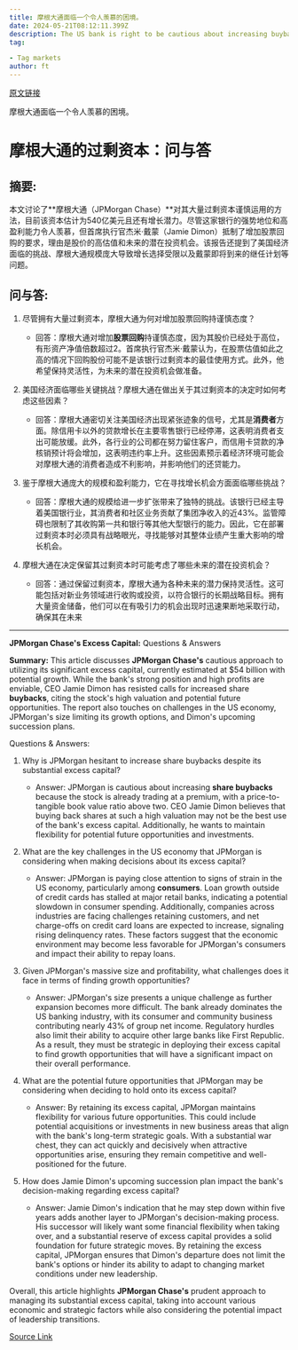 ```yaml
---
title: 摩根大通面临一个令人羡慕的困境。
date: 2024-05-21T08:12:11.399Z
description: The US bank is right to be cautious about increasing buybacks
tag: 

- Tag markets
author: ft
---
```


[原文链接](https://ft.com/content/cd28d9c2-3a68-43de-8891-dd9548e55736)

摩根大通面临一个令人羡慕的困境。

# **摩根大通的过剩资本：问与答**

## **摘要:**
本文讨论了**摩根大通（JPMorgan Chase）**对其大量过剩资本谨慎运用的方法，目前该资本估计为540亿美元且还有增长潜力。尽管这家银行的强势地位和高盈利能力令人羡慕，但首席执行官杰米·戴蒙（Jamie Dimon）抵制了增加股票回购的要求，理由是股价的高估值和未来的潜在投资机会。该报告还提到了美国经济面临的挑战、摩根大通规模庞大导致增长选择受限以及戴蒙即将到来的继任计划等问题。

## **问与答:**

1. 尽管拥有大量过剩资本，摩根大通为何对增加股票回购持谨慎态度？
   - 回答：摩根大通对增加**股票回购**持谨慎态度，因为其股价已经处于高位，有形资产净值倍数超过2。首席执行官杰米·戴蒙认为，在股票估值如此之高的情况下回购股份可能不是该银行过剩资本的最佳使用方式。此外，他希望保持灵活性，为未来的潜在投资机会做准备。

2. 美国经济面临哪些关键挑战？摩根大通在做出关于其过剩资本的决定时如何考虑这些因素？
   - 回答：摩根大通密切关注美国经济出现紧张迹象的信号，尤其是**消费者**方面。除信用卡以外的贷款增长在主要零售银行已经停滞，这表明消费者支出可能放缓。此外，各行业的公司都在努力留住客户，而信用卡贷款的净核销预计将会增加，这表明违约率上升。这些因素预示着经济环境可能会对摩根大通的消费者造成不利影响，并影响他们的还贷能力。

3. 鉴于摩根大通庞大的规模和盈利能力，它在寻找增长机会方面面临哪些挑战？
   - 回答：摩根大通的规模给进一步扩张带来了独特的挑战。该银行已经主导着美国银行业，其消费者和社区业务贡献了集团净收入的近43%。监管障碍也限制了其收购第一共和银行等其他大型银行的能力。因此，它在部署过剩资本时必须具有战略眼光，寻找能够对其整体业绩产生重大影响的增长机会。

4. 摩根大通在决定保留其过剩资本时可能考虑了哪些未来的潜在投资机会？
   - 回答：通过保留过剩资本，摩根大通为各种未来的潜力保持灵活性。这可能包括对新业务领域进行收购或投资，以符合银行的长期战略目标。拥有大量资金储备，他们可以在有吸引力的机会出现时迅速果断地采取行动，确保其在未来

---

**JPMorgan Chase's Excess Capital:** Questions & Answers

**Summary:**
This article discusses **JPMorgan Chase's** cautious approach to utilizing its significant excess capital, currently estimated at $54 billion with potential growth. While the bank's strong position and high profits are enviable, CEO Jamie Dimon has resisted calls for increased share **buybacks**, citing the stock's high valuation and potential future opportunities. The report also touches on challenges in the US economy, JPMorgan's size limiting its growth options, and Dimon's upcoming succession plans.

Questions & Answers:

1. Why is JPMorgan hesitant to increase share buybacks despite its substantial excess capital?
   - Answer: JPMorgan is cautious about increasing **share buybacks** because the stock is already trading at a premium, with a price-to-tangible book value ratio above two. CEO Jamie Dimon believes that buying back shares at such a high valuation may not be the best use of the bank's excess capital. Additionally, he wants to maintain flexibility for potential future opportunities and investments.

2. What are the key challenges in the US economy that JPMorgan is considering when making decisions about its excess capital?
   - Answer: JPMorgan is paying close attention to signs of strain in the US economy, particularly among **consumers**. Loan growth outside of credit cards has stalled at major retail banks, indicating a potential slowdown in consumer spending. Additionally, companies across industries are facing challenges retaining customers, and net charge-offs on credit card loans are expected to increase, signaling rising delinquency rates. These factors suggest that the economic environment may become less favorable for JPMorgan's consumers and impact their ability to repay loans.

3. Given JPMorgan's massive size and profitability, what challenges does it face in terms of finding growth opportunities?
   - Answer: JPMorgan's size presents a unique challenge as further expansion becomes more difficult. The bank already dominates the US banking industry, with its consumer and community business contributing nearly 43% of group net income. Regulatory hurdles also limit their ability to acquire other large banks like First Republic. As a result, they must be strategic in deploying their excess capital to find growth opportunities that will have a significant impact on their overall performance.

4. What are the potential future opportunities that JPMorgan may be considering when deciding to hold onto its excess capital?
   - Answer: By retaining its excess capital, JPMorgan maintains flexibility for various future opportunities. This could include potential acquisitions or investments in new business areas that align with the bank's long-term strategic goals. With a substantial war chest, they can act quickly and decisively when attractive opportunities arise, ensuring they remain competitive and well-positioned for the future.

5. How does Jamie Dimon's upcoming succession plan impact the bank's decision-making regarding excess capital?
   - Answer: Jamie Dimon's indication that he may step down within five years adds another layer to JPMorgan's decision-making process. His successor will likely want some financial flexibility when taking over, and a substantial reserve of excess capital provides a solid foundation for future strategic moves. By retaining the excess capital, JPMorgan ensures that Dimon's departure does not limit the bank's options or hinder its ability to adapt to changing market conditions under new leadership.

Overall, this article highlights **JPMorgan Chase's** prudent approach to managing its substantial excess capital, taking into account various economic and strategic factors while also considering the potential impact of leadership transitions.

[Source Link](https://ft.com/content/cd28d9c2-3a68-43de-8891-dd9548e55736)

